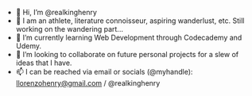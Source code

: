 - 👋 Hi, I’m @realkinghenry
- 👀 I am an athlete, literature connoisseur, aspiring wanderlust, etc. Still working on the wandering part...
- 🌱 I’m currently learning Web Development through Codecademy and Udemy.
- 💞️ I’m looking to collaborate on future personal projects for a slew of ideas that I have.
- 📫 I can be reached via email or socials (@myhandle): llorenzohenry@gmail.com / @realkinghenry 

<!---
realkinghenry/realkinghenry is a ✨ particular ✨ repository because its `README.md` (this file) appears on your GitHub profile.
You can click the Preview link to take a look at your changes.
--->
